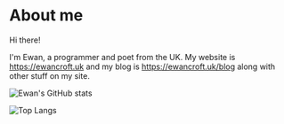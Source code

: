 # About me

Hi there!

I'm Ewan, a programmer and poet from the UK. My website is <https://ewancroft.uk> and my blog is <https://ewancroft.uk/blog> along with other stuff on my site.

![Ewan's GitHub stats](https://github-readme-stats.vercel.app/api?username=ewanc26&show_icons=false&theme=dark&hide_border=true&bg_color=0a1607&hide_title=true&include_all_commits=true&hide_rank=true&disable_animations=true)

![Top Langs](https://github-readme-stats.vercel.app/api/top-langs/?username=ewanc26&size_weight=0.5&count_weight=0.5&theme=dark&layout=pie&hide_border=true&bg_color=0a1607&hide_title=true&disable_animations=true&langs_count=20)
